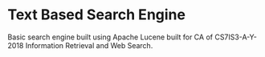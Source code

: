 # Text Based Search Engine

Basic search engine built using Apache Lucene built for CA of CS7IS3-A-Y-2018 Information Retrieval and Web Search.
